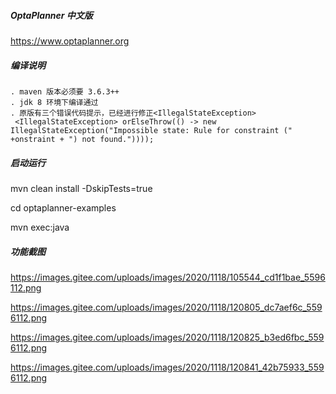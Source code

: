 

#####  OptaPlanner 中文版

https://www.optaplanner.org

##### 编译说明

```
. maven 版本必须要 3.6.3++
. jdk 8 环境下编译通过
. 原版有三个错误代码提示，已经进行修正<IllegalStateException>
 <IllegalStateException> orElseThrow(() -> new IllegalStateException("Impossible state: Rule for constraint (" +onstraint + ") not found."))));
```



##### 启动运行
mvn clean install -DskipTests=true

cd optaplanner-examples

mvn exec:java

##### 功能截图

https://images.gitee.com/uploads/images/2020/1118/105544_cd1f1bae_5596112.png

https://images.gitee.com/uploads/images/2020/1118/120805_dc7aef6c_5596112.png

https://images.gitee.com/uploads/images/2020/1118/120825_b3ed6fbc_5596112.png

https://images.gitee.com/uploads/images/2020/1118/120841_42b75933_5596112.png

